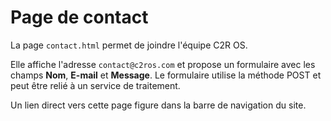 # Page de contact

La page `contact.html` permet de joindre l'équipe C2R OS.

Elle affiche l'adresse `contact@c2ros.com` et propose un formulaire avec les champs **Nom**, **E-mail** et **Message**. Le formulaire utilise la méthode POST et peut être relié à un service de traitement.

Un lien direct vers cette page figure dans la barre de navigation du site.
